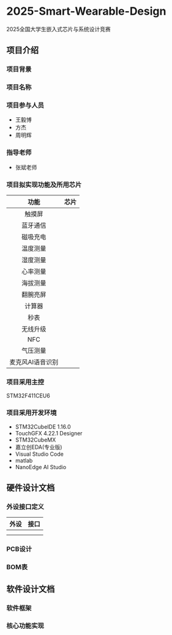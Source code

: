 # 2025-Smart-Wearable-Design

2025全国大学生嵌入式芯片与系统设计竞赛

## 项目介绍

### 项目背景

### 项目名称

### 项目参与人员

- 王毅博
- 方杰
- 周明辉

### 指导老师

- 张斌老师

### 项目拟实现功能及所用芯片

|功能|芯片|
|:---:|:---:|
|触摸屏| |
|蓝牙通信| |
|磁吸充电| |
|温度测量| |
|湿度测量| |
|心率测量| |
|海拔测量| |
|翻腕亮屏| |
|计算器| |
|秒表| |
|无线升级| |
|NFC| |
|气压测量| |
|麦克风AI语音识别| |

### 项目采用主控

STM32F411CEU6

### 项目采用开发环境

- STM32CubeIDE 1.16.0
- TouchGFX 4.22.1 Designer
- STM32CubeMX
- 嘉立创EDA(专业版)
- Visual Studio Code
- matlab
- NanoEdge AI Studio

## 硬件设计文档

### 外设接口定义

|外设|接口|
|:---:|:---:|
| | |
| | |

### PCB设计

### BOM表

## 软件设计文档

### 软件框架

### 核心功能实现
